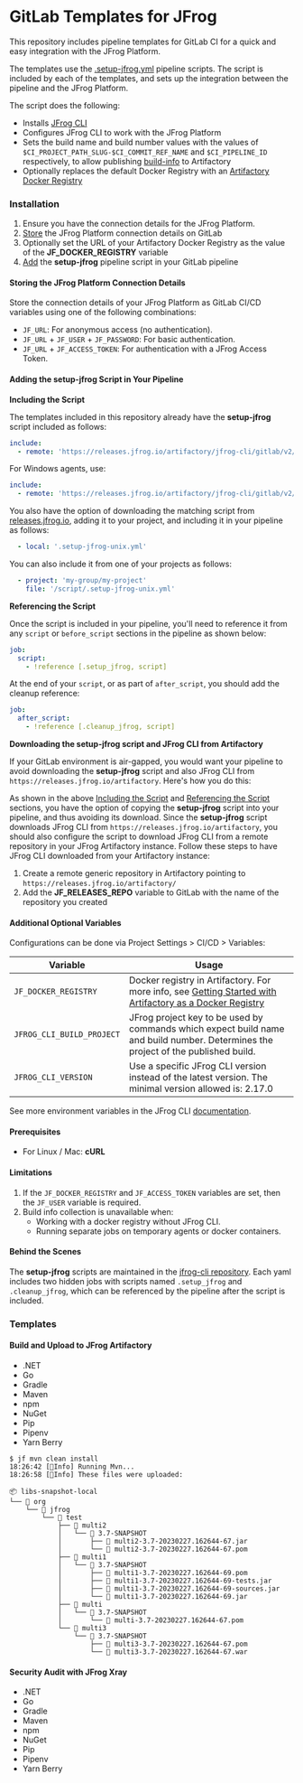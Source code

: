 # GitLab Templates for JFrog

This repository includes pipeline templates for GitLab CI for a quick and easy integration with the JFrog Platform.

The templates use the [.setup-jfrog.yml](https://github.com/jfrog/jfrog-cli/blob/v2/build/gitlab/v2/) pipeline scripts. The script is included by each of the templates, and sets up the integration between the pipeline and the JFrog Platform.

The script does the following:

* Installs [JFrog CLI](https://www.jfrog.com/confluence/display/CLI/JFrog+CLI)
* Configures JFrog CLI to work with the JFrog Platform
* Sets the build name and build number values with the values of `$CI_PROJECT_PATH_SLUG-$CI_COMMIT_REF_NAME` and `$CI_PIPELINE_ID` respectively, to allow publishing [build-info](https://www.buildinfo.org/) to Artifactory
* Optionally replaces the default Docker Registry with an [Artifactory Docker Registry](https://www.jfrog.com/confluence/display/JFROG/Docker+Registry)

### Installation

1. Ensure you have the connection details for the JFrog Platform.
2. [Store](../../jfrog-applications/ci-and-sdks/ci-integrations/broken-reference/) the JFrog Platform connection details on GitLab
3. Optionally set the URL of your Artifactory Docker Registry as the value of the **JF\_DOCKER\_REGISTRY** variable
4. [Add](../../jfrog-applications/ci-and-sdks/ci-integrations/broken-reference/) the **setup-jfrog** pipeline script in your GitLab pipeline

#### Storing the JFrog Platform Connection Details

Store the connection details of your JFrog Platform as GitLab CI/CD variables using one of the following combinations:

* `JF_URL`: For anonymous access (no authentication).
* `JF_URL` + `JF_USER` + `JF_PASSWORD`: For basic authentication.
* `JF_URL` + `JF_ACCESS_TOKEN`: For authentication with a JFrog Access Token.

#### Adding the setup-jfrog Script in Your Pipeline

**Including the Script**

The templates included in this repository already have the **setup-jfrog** script included as follows:

```yaml
include:
  - remote: 'https://releases.jfrog.io/artifactory/jfrog-cli/gitlab/v2/.setup-jfrog-unix.yml'
```

For Windows agents, use:

```yaml
include:
  - remote: 'https://releases.jfrog.io/artifactory/jfrog-cli/gitlab/v2/.setup-jfrog-windows.yml'
```

You also have the option of downloading the matching script from [releases.jfrog.io](https://releases.jfrog.io/artifactory/jfrog-cli/gitlab/v2/), adding it to your project, and including it in your pipeline as follows:

```yaml
  - local: '.setup-jfrog-unix.yml'
```

You can also include it from one of your projects as follows:

```yaml
  - project: 'my-group/my-project'
    file: '/script/.setup-jfrog-unix.yml'
```

**Referencing the Script**

Once the script is included in your pipeline, you'll need to reference it from any `script` or `before_script` sections in the pipeline as shown below:

```yaml
job:
  script:
    - !reference [.setup_jfrog, script]
```

At the end of your `script`, or as part of `after_script`, you should add the cleanup reference:

```yaml
job:
  after_script:
    - !reference [.cleanup_jfrog, script]
```

**Downloading the setup-jfrog script and JFrog CLI from Artifactory**

If your GitLab environment is air-gapped, you would want your pipeline to avoid downloading the **setup-jfrog** script and also JFrog CLI from `https://releases.jfrog.io/artifactory`. Here's how you do this:

As shown in the above [Including the Script](../../jfrog-applications/ci-and-sdks/ci-integrations/broken-reference/) and [Referencing the Script](../../jfrog-applications/ci-and-sdks/ci-integrations/broken-reference/) sections, you have the option of copying the **setup-jfrog** script into your pipeline, and thus avoiding its download. Since the **setup-jfrog** script downloads JFrog CLI from `https://releases.jfrog.io/artifactory`, you should also configure the script to download JFrog CLI from a remote repository in your JFrog Artifactory instance. Follow these steps to have JFrog CLI downloaded from your Artifactory instance:

1. Create a remote generic repository in Artifactory pointing to `https://releases.jfrog.io/artifactory/`
2. Add the **JF\_RELEASES\_REPO** variable to GitLab with the name of the repository you created

#### Additional Optional Variables

Configurations can be done via Project Settings > CI/CD > Variables:

| Variable                  | Usage                                                                                                                                                                                                            |
| ------------------------- | ---------------------------------------------------------------------------------------------------------------------------------------------------------------------------------------------------------------- |
| `JF_DOCKER_REGISTRY`      | Docker registry in Artifactory. For more info, see [Getting Started with Artifactory as a Docker Registry](https://www.jfrog.com/confluence/display/JFROG/Getting+Started+with+Artifactory+as+a+Docker+Registry) |
| `JFROG_CLI_BUILD_PROJECT` | JFrog project key to be used by commands which expect build name and build number. Determines the project of the published build.                                                                                |
| `JFROG_CLI_VERSION`       | Use a specific JFrog CLI version instead of the latest version. The minimal version allowed is: 2.17.0                                                                                                           |

See more environment variables in the JFrog CLI [documentation](https://www.jfrog.com/confluence/display/CLI/CLI+for+JFrog+Artifactory#CLIforJFrogArtifactory-EnvironmentVariables).

#### Prerequisites

* For Linux / Mac: **cURL**

#### Limitations

1. If the `JF_DOCKER_REGISTRY` and `JF_ACCESS_TOKEN` variables are set, then the `JF_USER` variable is required.
2. Build info collection is unavailable when:
   * Working with a docker registry without JFrog CLI.
   * Running separate jobs on temporary agents or docker containers.

#### Behind the Scenes

The **setup-jfrog** scripts are maintained in the [jfrog-cli repository](https://github.com/jfrog/jfrog-cli/blob/v2/build/gitlab/v2/). Each yaml includes two hidden jobs with scripts named `.setup_jfrog` and `.cleanup_jfrog`, which can be referenced by the pipeline after the script is included.

### Templates

#### Build and Upload to JFrog Artifactory

* .NET
* Go
* Gradle
* Maven
* npm
* NuGet
* Pip
* Pipenv
* Yarn Berry

```
$ jf mvn clean install
18:26:42 [🔵Info] Running Mvn...
18:26:58 [🔵Info] These files were uploaded:

📦 libs-snapshot-local
└── 📁 org
    └── 📁 jfrog
        └── 📁 test
            ├── 📁 multi2
            │   └── 📁 3.7-SNAPSHOT
            │       ├── 📄 multi2-3.7-20230227.162644-67.jar
            │       └── 📄 multi2-3.7-20230227.162644-67.pom
            ├── 📁 multi1
            │   └── 📁 3.7-SNAPSHOT
            │       ├── 📄 multi1-3.7-20230227.162644-69.pom
            │       ├── 📄 multi1-3.7-20230227.162644-69-tests.jar
            │       ├── 📄 multi1-3.7-20230227.162644-69-sources.jar
            │       └── 📄 multi1-3.7-20230227.162644-69.jar
            ├── 📁 multi
            │   └── 📁 3.7-SNAPSHOT
            │       └── 📄 multi-3.7-20230227.162644-67.pom
            └── 📁 multi3
                └── 📁 3.7-SNAPSHOT
                    ├── 📄 multi3-3.7-20230227.162644-67.pom
                    └── 📄 multi3-3.7-20230227.162644-67.war
```

#### Security Audit with JFrog Xray

* .NET
* Go
* Gradle
* Maven
* npm
* NuGet
* Pip
* Pipenv
* Yarn Berry
